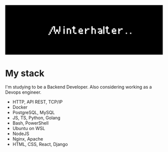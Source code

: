 <div id="header" align="center">
  <img src="back2.png" alt="banner">
</div>
  <h1>My stack</h1>
  I'm studying to be a Backend Developer. Also considering working as a Devops engineer.
  
  <ul>
    <li>HTTP, API REST, TCP/IP</li>
    <li>Docker</li>
    <li>PostgreSQL, MySQL</li>
    <li>JS, TS, Python, Golang</li>
    <li>Bash, PowerShell</li>
    <li>Ubuntu on WSL</li>
    <li>NodeJS</li>
    <li>Nginx, Apache</li>
    <li>HTML, CSS, React, Django</li>
  </ul>

